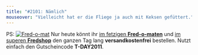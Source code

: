 ```yaml
---
title: "#2101: Nämlich"
mouseover: "Vielleicht hat er die Fliege ja auch mit Keksen gefüttert."
---
```


PS:
<a href="http://fred-o-mat.spreadshirt.net"><img src="http://www.fonflatter.de/bilder/stein_s.png" alt="Fred-o-mat" /></a>
Nur heute könnt ihr <a href="http://fred-o-mat.spreadshirt.net">im fetzigen <strong>Fred-o-maten</strong></a> und <a href="http://fredshop.spreadshirt.net">im superen <strong>Fredshop</strong></a> den ganzen Tag lang <strong>versandkostenfrei</strong> bestellen.
Nutzt einfach den Gutscheincode <strong>T-DAY2011</strong>.

